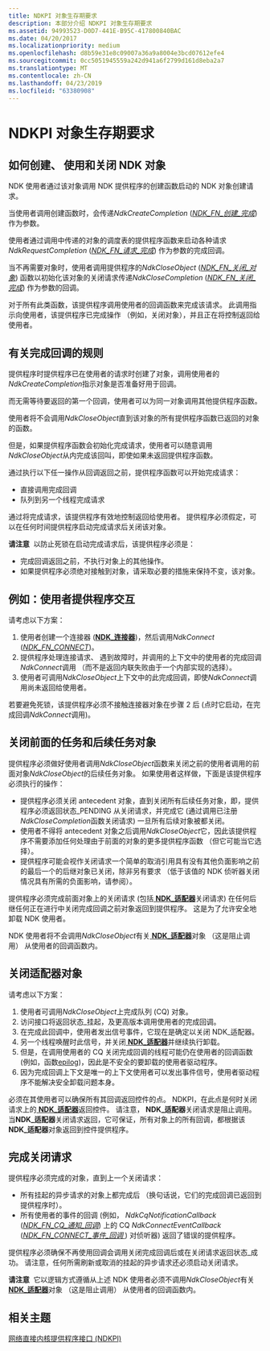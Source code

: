 ```yaml
---
title: NDKPI 对象生存期要求
description: 本部分介绍 NDKPI 对象生存期要求
ms.assetid: 94993523-D0D7-441E-B95C-417800840BAC
ms.date: 04/20/2017
ms.localizationpriority: medium
ms.openlocfilehash: d8b59e31e8c09007a36a9a8004e3bcd07612efe4
ms.sourcegitcommit: 0cc5051945559a242d941a6f2799d161d8eba2a7
ms.translationtype: MT
ms.contentlocale: zh-CN
ms.lasthandoff: 04/23/2019
ms.locfileid: "63380908"
---
```

# <a name="ndkpi-object-lifetime-requirements"></a>NDKPI 对象生存期要求


## <a name="how-ndk-objects-are-created-used-and-closed"></a>如何创建、 使用和关闭 NDK 对象


NDK 使用者通过该对象调用 NDK 提供程序的创建函数启动的 NDK 对象创建请求。

当使用者调用创建函数时，会传递*NdkCreateCompletion* ([*NDK\_FN\_创建\_完成*](https://msdn.microsoft.com/library/windows/hardware/hh439871)) 作为参数。

使用者通过调用中传递的对象的调度表的提供程序函数来启动各种请求*NdkRequestCompletion* ([*NDK\_FN\_请求\_完成*](https://msdn.microsoft.com/library/windows/hardware/hh439912)) 作为参数的完成回调。

当不再需要对象时，使用者调用提供程序的*NdkCloseObject* ([*NDK\_FN\_关闭\_对象*](https://msdn.microsoft.com/library/windows/hardware/hh439863)) 函数以初始化该对象的关闭请求传递*NdkCloseCompletion* ([*NDK\_FN\_关闭\_完成*](https://msdn.microsoft.com/library/windows/hardware/hh439862)) 作为参数的回调。

对于所有此类函数，该提供程序调用使用者的回调函数来完成该请求。 此调用指示向使用者，该提供程序已完成操作 （例如，关闭对象），并且正在将控制返回给使用者。

## <a name="the-rules-for-completion-callbacks"></a>有关完成回调的规则


提供程序时提供程序已在使用者的请求时创建了对象，调用使用者的*NdkCreateCompletion*指示对象是否准备好用于回调。

而无需等待要返回的第一个回调，使用者可以为同一对象调用其他提供程序函数。

使用者将不会调用*NdkCloseObject*直到该对象的所有提供程序函数已返回的对象的函数。

但是，如果提供程序函数会初始化完成请求，使用者可以随意调用*NdkCloseObject*从内完成该回叫，即使如果未返回提供程序函数。

通过执行以下任一操作从回调返回之前，提供程序函数可以开始完成请求：

-   直接调用完成回调
-   队列到另一个线程完成请求

通过将完成请求，该提供程序有效地控制返回给使用者。 提供程序必须假定，可以在任何时间提供程序启动完成请求后关闭该对象。

**请注意**  以防止死锁在启动完成请求后，该提供程序必须是：

-   完成回调返回之前，不执行对象上的其他操作。
-   如果提供程序必须绝对接触到对象，请采取必要的措施来保持不变，该对象。

 

## <a name="example-consumer-provider-interaction"></a>例如：使用者提供程序交互


请考虑以下方案：

1.  使用者创建一个连接器 ([**NDK\_连接器**](https://msdn.microsoft.com/library/windows/hardware/hh439852))，然后调用*NdkConnect* ([*NDK\_FN\_CONNECT*](https://msdn.microsoft.com/library/windows/hardware/hh439865))。
2.  提供程序处理连接请求、 遇到故障时，并调用的上下文中的使用者的完成回调*NdkConnect*调用 （而不是返回内联失败由于一个内部实现的选择）。
3.  使用者可调用*NdkCloseObject*上下文中的此完成回调，即使*NdkConnect*调用尚未返回给使用者。

若要避免死锁，该提供程序必须不接触连接器对象在步骤 2 后 (点时它启动，在完成回调*NdkConnect*调用)。

## <a name="closing-antecedent-and-successor-objects"></a>关闭前面的任务和后续任务对象


提供程序必须做好使用者调用*NdkCloseObject*函数来关闭之前的使用者调用的前面对象*NdkCloseObject*的后续任务对象。 如果使用者这样做，下面是该提供程序必须执行的操作：

-   提供程序必须关闭 antecedent 对象，直到关闭所有后续任务对象，即，提供程序必须返回状态\_PENDING 从关闭请求，并完成它 (通过调用已注册*NdkCloseCompletion*函数关闭请求) 一旦所有后续对象被都关闭。
-   使用者不得将 antecedent 对象之后调用*NdkCloseObject*它，因此该提供程序不需要添加任何处理由于前面的对象的更多提供程序函数 （但它可能当它选择）。
-   提供程序可能会视作关闭请求一个简单的取消引用具有没有其他负面影响之前的最后一个的后继对象已关闭，除非另有要求 （低于该值的 NDK 侦听器关闭情况具有所需的负面影响，请参阅）。

提供程序必须完成前面对象上的关闭请求 (包括[ **NDK\_适配器**](https://msdn.microsoft.com/library/windows/hardware/hh439848)关闭请求) 在任何后继任何正在进行中关闭完成回调之前对象返回到提供程序。 这是为了允许安全地卸载 NDK 使用者。

NDK 使用者将不会调用*NdkCloseObject*有关[ **NDK\_适配器**](https://msdn.microsoft.com/library/windows/hardware/hh439848)对象 （这是阻止调用） 从使用者的回调函数内。

## <a name="closing-adapter-objects"></a>关闭适配器对象


请考虑以下方案：

1.  使用者可调用*NdkCloseObject*上完成队列 (CQ) 对象。
2.  访问接口将返回状态\_挂起，及更高版本调用使用者的完成回调。
3.  在完成此回调中，使用者发出信号事件，它现在是确定以关闭 NDK\_适配器。
4.  另一个线程唤醒时此信号，并关闭[ **NDK\_适配器**](https://msdn.microsoft.com/library/windows/hardware/hh439848)并继续执行卸载。
5.  但是，在调用使用者的 CQ 关闭完成回调的线程可能仍在使用者的回调函数 (例如，函数[epilog](https://msdn.microsoft.com/library/tawsa7cb.aspx))，因此是不安全的要卸载的使用者驱动程序。
6.  因为完成回调上下文是唯一的上下文使用者可以发出事件信号，使用者驱动程序不能解决安全卸载问题本身。

必须在其使用者可以确保所有其回调返回控件的点。 NDKPI，在此点是何时关闭请求上的[ **NDK\_适配器**](https://msdn.microsoft.com/library/windows/hardware/hh439848)返回控件。 请注意， **NDK\_适配器**关闭请求是阻止调用。 当**NDK\_适配器**关闭请求返回，它可保证，所有对象上的所有回调，都根据该**NDK\_适配器**对象返回到控件提供程序。

## <a name="completing-close-requests"></a>完成关闭请求


提供程序必须完成的对象，直到上一个关闭请求：

-   所有挂起的异步请求的对象上都完成后 （换句话说，它们的完成回调已返回到提供程序时）。
-   所有使用者的事件的回调 (例如， *NdkCqNotificationCallback* ([*NDK\_FN\_CQ\_通知\_回调*](https://msdn.microsoft.com/library/windows/hardware/hh439870)) 上的 CQ *NdkConnectEventCallback* ([*NDK\_FN\_CONNECT\_事件\_回调* ](https://msdn.microsoft.com/library/windows/hardware/hh439867)) 对侦听器) 返回了错误的提供程序。

提供程序必须确保不再使用回调会调用关闭完成回调后或在关闭请求返回状态\_成功。 请注意，任何所需刷新或取消的挂起的异步请求还必须启动关闭请求。

**请注意**  它以逻辑方式遵循从上述 NDK 使用者必须不调用*NdkCloseObject*有关[ **NDK\_适配器**](https://msdn.microsoft.com/library/windows/hardware/hh439848)对象 （这是阻止调用） 从使用者的回调函数内。

 

## <a name="related-topics"></a>相关主题


[网络直接内核提供程序接口 (NDKPI)](network-direct-kernel-programming-interface--ndkpi-.md)

 

 






